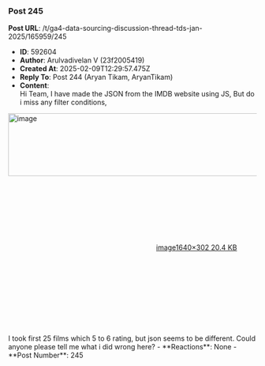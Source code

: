 ### Post 245
**Post URL**: /t/ga4-data-sourcing-discussion-thread-tds-jan-2025/165959/245
- **ID**: 592604
- **Author**: Arulvadivelan V (23f2005419)
- **Created At**: 2025-02-09T12:29:57.475Z
- **Reply To**: Post 244 (Aryan Tikam, AryanTikam)
- **Content**:  
  Hi Team,
I have made the JSON from the IMDB website using JS, But do i miss any filter conditions,<br>
<div class="lightbox-wrapper"><a class="lightbox" href="https://europe1.discourse-cdn.com/flex013/uploads/iitm/original/3X/6/7/67d552f9ef5b8b06cae0421fe8d91bcdf4352af7.png" data-download-href="/uploads/short-url/eOydUaimqQoozRVrRavpC64vQrl.png?dl=1" title="image" rel="noopener nofollow ugc"><img src="https://europe1.discourse-cdn.com/flex013/uploads/iitm/optimized/3X/6/7/67d552f9ef5b8b06cae0421fe8d91bcdf4352af7_2_690x127.png" alt="image" data-base62-sha1="eOydUaimqQoozRVrRavpC64vQrl" width="690" height="127" srcset="https://europe1.discourse-cdn.com/flex013/uploads/iitm/optimized/3X/6/7/67d552f9ef5b8b06cae0421fe8d91bcdf4352af7_2_690x127.png, https://europe1.discourse-cdn.com/flex013/uploads/iitm/optimized/3X/6/7/67d552f9ef5b8b06cae0421fe8d91bcdf4352af7_2_1035x190.png 1.5x, https://europe1.discourse-cdn.com/flex013/uploads/iitm/optimized/3X/6/7/67d552f9ef5b8b06cae0421fe8d91bcdf4352af7_2_1380x254.png 2x" data-dominant-color="26292D"><div class="meta"><svg class="fa d-icon d-icon-far-image svg-icon" aria-hidden="true"><use href="#far-image"></use></svg><span class="filename">image</span><span class="informations">1640×302 20.4 KB</span><svg class="fa d-icon d-icon-discourse-expand svg-icon" aria-hidden="true"><use href="#discourse-expand"></use></svg></div></a></div><br>
I took first 25 films which 5 to 6 rating, but json seems to be different.
Could anyone please tell me what i did wrong here?
- **Reactions**: None
- **Post Number**: 245

